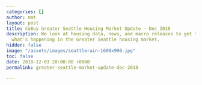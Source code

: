 ```yaml
---
categories: []
author: mat
layout: post
title: CoBuy Greater Seattle Housing Market Update – Dec 2018
description: We look at housing data, news, and macro releases to get the skinny on
  what's happening in the Greater Seattle housing market.
hidden: false
image: "/assets/images/seattlerain-1600x900.jpg"
toc: false
date: 2018-12-03 20:00:00 +0000
permalink: greater-seattle-market-update-dec-2018

---
```

